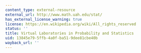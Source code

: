 ```yaml
---
content_type: external-resource
external_url: http://www.math.uah.edu/stat/
has_external_license_warning: true
license: https://en.wikipedia.org/wiki/All_rights_reserved
status: ''
title: Virtual Laboratories in Probability and Statistics
uid: 13845e79-5ffb-4a0f-ba51-9dee81cbe40b
wayback_url: ''
---
```

